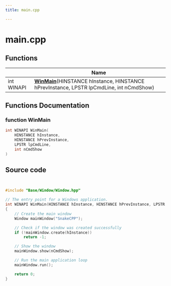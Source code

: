 ```yaml
---
title: main.cpp

---
```


# main.cpp



## Functions

|                | Name           |
| -------------- | -------------- |
| int WINAPI | **[WinMain](Files/main_8cpp.md#function-winmain)**(HINSTANCE hInstance, HINSTANCE hPrevInstance, LPSTR lpCmdLine, int nCmdShow) |


## Functions Documentation

### function WinMain

```cpp
int WINAPI WinMain(
    HINSTANCE hInstance,
    HINSTANCE hPrevInstance,
    LPSTR lpCmdLine,
    int nCmdShow
)
```




## Source code

```cpp


#include "Base/Window/Window.hpp"

// The entry point for a Windows application.
int WINAPI WinMain(HINSTANCE hInstance, HINSTANCE hPrevInstance, LPSTR lpCmdLine, int nCmdShow)
{
    // Create the main window
    Window mainWindow("SnakeCPP");

    // Check if the window was created successfully
    if (!mainWindow.create(hInstance))
        return -1;

    // Show the window
    mainWindow.show(nCmdShow);

    // Run the main application loop
    mainWindow.run();

    return 0;
}
```